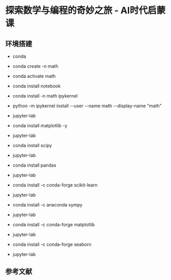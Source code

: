 # 探索数学与编程的奇妙之旅 - AI时代启蒙课

## 环境搭建

* conda
* conda create -n math
* conda activate math
* conda install notebook
* conda install -n math ipykernel
* python -m ipykernel install --user --name math --display-name "math"
* jupyter-lab

* conda install matplotlib -y
* jupyter-lab

* conda install scipy
* jupyter-lab

* conda install pandas
* jupyter-lab

* conda install -c conda-forge scikit-learn
* jupyter-lab

* conda install -c anaconda sympy
* jupyter-lab

* conda install -c conda-forge matplotlib
* jupyter-lab

* conda install -c conda-forge seaborn 
* jupyter-lab

## 参考文献
